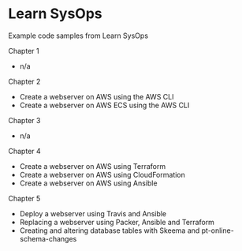 # Learn SysOps
Example code samples from Learn SysOps

Chapter 1

* n/a

Chapter 2

* Create a webserver on AWS using the AWS CLI
* Create a webserver on AWS ECS using the AWS CLI

Chapter 3

* n/a

Chapter 4

* Create a webserver on AWS using Terraform
* Create a webserver on AWS using CloudFormation
* Create a webserver on AWS using Ansible

Chapter 5

* Deploy a webserver using Travis and Ansible
* Replacing a webserver using Packer, Ansible and Terraform
* Creating and altering database tables with Skeema and pt-online-schema-changes
